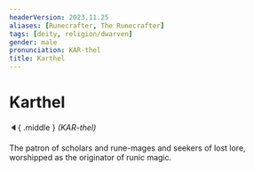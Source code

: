 ```yaml
---
headerVersion: 2023.11.25
aliases: [Runecrafter, The Runecrafter]
tags: [deity, religion/dwarven]
gender: male
pronunciation: KAR-thel
title: Karthel
---
```

# Karthel
:speaker:{ .middle } *(KAR-thel)*  

The patron of scholars and rune-mages and seekers of lost lore, worshipped as the originator of runic magic. 